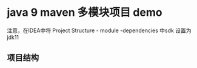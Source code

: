 # java 9 maven 多模块项目 demo

注意，在IDEA中将 Project Structure - module -dependencies 中sdk 设置为jdk11

## 项目结构



